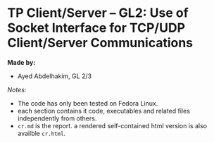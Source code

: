 # TP Client/Server – GL2: Use of Socket Interface for TCP/UDP Client/Server Communications

**Made by:** 
- Ayed Abdelhakim, GL 2/3

*Notes:* 
- The code has only been tested on Fedora Linux.
- each section contains it code, executables and related files independently from others.
- `cr.md` is the report. a rendered self-contained html version is also availble `cr.html`.
